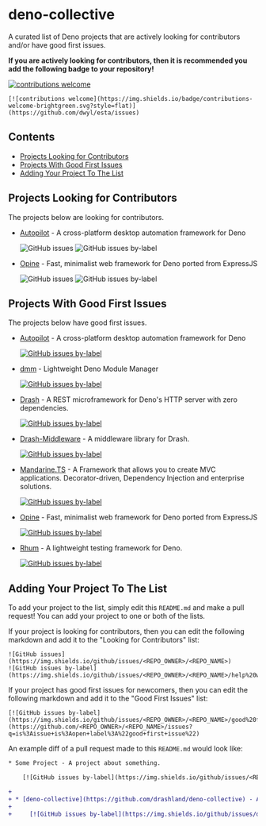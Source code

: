 # deno-collective

A curated list of Deno projects that are actively looking for contributors and/or have good first issues.

**If you are actively looking for contributors, then it is recommended you add the following badge to your repository!**

[![contributions welcome](https://img.shields.io/badge/contributions-welcome-brightgreen.svg?style=flat)](https://github.com/dwyl/esta/issues)

```
[![contributions welcome](https://img.shields.io/badge/contributions-welcome-brightgreen.svg?style=flat)](https://github.com/dwyl/esta/issues)
```

## Contents

- [Projects Looking for Contributors](#projects-looking-for-contributors)
- [Projects With Good First Issues](#projects-with-good-first-issues)
- [Adding Your Project To The List](#adding-your-project-to-the-list)

## Projects Looking for Contributors

The projects below are looking for contributors.

* [Autopilot](https://github.com/divy-work/autopilot-deno) - A cross-platform desktop automation framework for Deno

    ![GitHub issues](https://img.shields.io/github/issues/divy-work/autopilot-deno)
    ![GitHub issues by-label](https://img.shields.io/github/issues/divy-work/autopilot-deno/help%20wanted.svg)

* [Opine](https://github.com/asos-craigmorten/opine) - Fast, minimalist web framework for Deno ported from ExpressJS

    ![GitHub issues](https://img.shields.io/github/issues/asos-craigmorten/opine)
    ![GitHub issues by-label](https://img.shields.io/github/issues/asos-craigmorten/opine/help%20wanted.svg)

## Projects With Good First Issues

The projects below have good first issues.

* [Autopilot](https://github.com/divy-work/autopilot-deno) - A cross-platform desktop automation framework for Deno

    [![GitHub issues by-label](https://img.shields.io/github/issues/divy-work/autopilot-deno/good%20first%20issue)](https://github.com/divy-work/autopilot-deno/issues?q=is%3Aissue+is%3Aopen+label%3A%22good+first+issue%22)

* [dmm](https://github.com/drashland/dmm/issues) - Lightweight Deno Module Manager

    [![GitHub issues by-label](https://img.shields.io/github/issues/drashland/dmm/good%20first%20issue)](https://github.com/drashland/dmm/issues?q=is%3Aissue+is%3Aopen+label%3A%22good+first+issue%22)
    
* [Drash](https://github.com/drashland/deno-drash) - A REST microframework for Deno's HTTP server with zero dependencies.

    [![GitHub issues by-label](https://img.shields.io/github/issues/drashland/deno-drash/good%20first%20issue)](https://github.com/drashland/deno-drash/issues?q=is%3Aissue+is%3Aopen+label%3A%22good+first+issue%22)
    
* [Drash-Middleware](https://github.com/drashland/deno-drash-middleware) - A middleware library for Drash.

    [![GitHub issues by-label](https://img.shields.io/github/issues/drashland/deno-drash-middleware/good%20first%20issue)](https://github.com/drashland/deno-drash-middleware/issues?q=is%3Aissue+is%3Aopen+label%3A%22good+first+issue%22)
    
* [Mandarine.TS](https://github.com/mandarineorg/mandarinets) - A Framework that allows you to create MVC applications. Decorator-driven, Dependency Injection and enterprise solutions.
    
    [![GitHub issues by-label](https://img.shields.io/github/issues/mandarineorg/mandarinets/good%20first%20issue)](https://github.com/mandarineorg/mandarinets/issues?q=is%3Aissue+is%3Aopen+label%3A%22good+first+issue%22)

* [Opine](https://github.com/asos-craigmorten/opine) - Fast, minimalist web framework for Deno ported from ExpressJS

    [![GitHub issues by-label](https://img.shields.io/github/issues/asos-craigmorten/opine/good%20first%20issue)](https://github.com/asos-craigmorten/opine/issues?q=is%3Aissue+is%3Aopen+label%3A%22good+first+issue%22)

* [Rhum](https://github.com/drashland/rhum) - A lightweight testing framework for Deno.

    [![GitHub issues by-label](https://img.shields.io/github/issues/drashland/rhum/good%20first%20issue)](https://github.com/drashland/rhum/issues?q=is%3Aissue+is%3Aopen+label%3A%22good+first+issue%22)

## Adding Your Project To The List

To add your project to the list, simply edit this `README.md` and make a pull request! You can add your project to one or both of the lists.

If your project is looking for contributors, then you can edit the following markdown and add it to the "Looking for Contributors" list:

```
![GitHub issues](https://img.shields.io/github/issues/<REPO_OWNER>/<REPO_NAME>)
![GitHub issues by-label](https://img.shields.io/github/issues/<REPO_OWNER>/<REPO_NAME>/help%20wanted.svg)
```

If your project has good first issues for newcomers, then you can edit the following markdown and add it to the "Good First Issues" list:

```
[![GitHub issues by-label](https://img.shields.io/github/issues/<REPO_OWNER>/<REPO_NAME>/good%20first%20issue)](https://github.com/<REPO_OWNER>/<REPO_NAME>/issues?q=is%3Aissue+is%3Aopen+label%3A%22good+first+issue%22)
```

An example diff of a pull request made to this `README.md` would look like:

```diff
* Some Project - A project about something.

    [![GitHub issues by-label](https://img.shields.io/github/issues/<REPO_OWNER>/<REPO_NAME>/good%20first%20issue)](https://github.com/<REPO_OWNER>/<REPO_NAME>/issues?q=is%3Aissue+is%3Aopen+label%3A%22good+first+issue%22)

+
+ * [deno-collective](https://github.com/drashland/deno-collective) - A curated list of Deno projects that are either actively looking for contributors, with good first issues or both
+
+     [![GitHub issues by-label](https://img.shields.io/github/issues/drashland/deno-collective/good%20first%20issue)](https://github.com/drashland/deno-collective/issues?q=is%3Aissue+is%3Aopen+label%3A%22good+first+issue%22)
```
